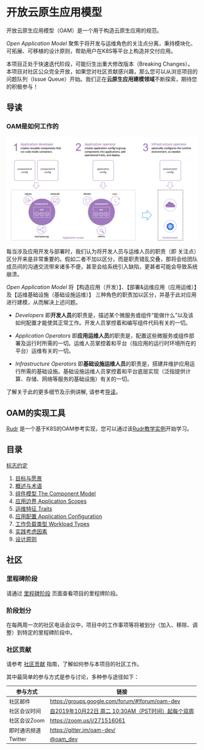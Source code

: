 # 开放云原生应用模型

开放云原生应用模型（OAM）是一个用于构造云原生应用的规范。

_Open Application Model_ 聚焦于将开发与运维角色的关注点分离，秉持模块化、可拓展、可移植的设计原则，帮助用户在K8S等平台上构造并交付应用。

本项目正处于快速迭代阶段，可能衍生出重大修改版本（Breaking Changes）。本项目对社区公众完全开放，如果您对社区贡献感兴趣，那么您可以从浏览项目的问题队列（Issue Queue）开始。我们正在**云原生应用建模领域**不断探索，期待您的积极参与！

## 导读

### OAM是如何工作的

![How it works](../../assets/how-it-works.png)

每当涉及应用开发与部署时，我们认为将开发人员与运维人员的职责（即 关注点）区分开来是非常重要的。假如二者不加以区分，而是职责错乱交叠，那将会给团队成员间的沟通交流带来诸多不便，甚至会给系统引入缺陷，更甚者可能会导致系统崩溃。

_Open Application Model_ 将【构造应用（开发）】、【部署&运维应用（应用运维）】及【运维基础设施（基础设施运维）】 三种角色的职责加以区分，并基于此对应用进行建模，从而解决上述问题。

* _Developers_ 即**开发人员**的职责是，描述某个微服务或组件“能做什么”以及该如何配置才能使其正常工作。开发人员掌控着和编写组件代码有关的一切。

* _Application Operators_ 即**应用运维人员**的职责是，配置这些微服务或组件部署及运行时所需的一切。运维人员掌控着和平台（指应用的运行时环境所在的平台）运维有关的一切。

* _Infrastructure Operators_ 即**基础设施运维人员**的职责是，搭建并维护应用运行所需的基础设施。基础设施运维人员掌控着和平台底层实现（泛指提供计算、存储、网络等服务的基础设施）有关的一切。

了解关于此的更多细节及示例讲解, 请参考[导读](./introduction.md)。

## OAM的实现工具

[Rudr](https://github.com/oam-dev/rudr) 是一个基于K8S的OAM参考实现，您可以通过该[Rudr教学实例](https://github.com/oam-dev/rudr/blob/master/docs/tutorials/deploy_and_update.md)开始学习。

## 目录

[标志约定](notational_convention.md)

  1. [目标与愿景](1.purpose_and_goals.md)
  2. [概述与术语](2.overview_and_terminology.md)
  3. [组件模型 The Component Model](3.component_model.md)
  4. [应用边界 Application Scopes](4.application_scopes.md)
  5. [运维特征 Traits](5.traits.md)
  6. [应用配置 Application Configuration](6.application_configuration.md)
  7. [工作负载类型 Workload Types](7.workload_types.md)
  8. [实践考虑因素](8.practical_considerations.md)
  9. [设计原则](9.design_principles.md)

## 社区

### 里程碑阶段

请通过 [里程碑阶段](https://github.com/microsoft/hydra-spec/milestones) 页面查看项目的里程牌阶段。

### 阶段划分

在每两周一次的社区电话会议中，项目中的工作事项等将被划分（加入、移除、调整）到特定的里程碑阶段中。

### 社区贡献

请参考 [社区贡献](../../CONTRIBUTING.md) 指南，了解如何参与本项目的社区工作。

其中最简单的参与方式是参与讨论，多种参与途径如下：

| 参与方式        | 链接  |
|---------------------|---|
| 社区邮件 | https://groups.google.com/forum/#!forum/oam-dev |
| 社区会议时间 | [自2019年10月22日 周二 10:30AM（PST时间）起每个双周](https://calendar.google.com/calendar?cid=dDk5YThyNGIwOWJyYTJxajNlbWI0a2FvdGtAZ3JvdXAuY2FsZW5kYXIuZ29vZ2xlLmNvbQ)  |
| 社区会议Zoom | https://zoom.us/j/271516061 |
| 即时通讯频道      | https://gitter.im/oam-dev/ |
| Twitter      | [@oam_dev](https://twitter.com/oam_dev) 